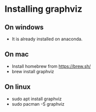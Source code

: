 # Installing graphviz

## On windows

- It is already installed on anaconda.

## On mac

- Install homebrew from https://brew.sh/
- brew install graphviz

## On linux

- sudo apt install graphviz
- sudo pacman -S graphviz
